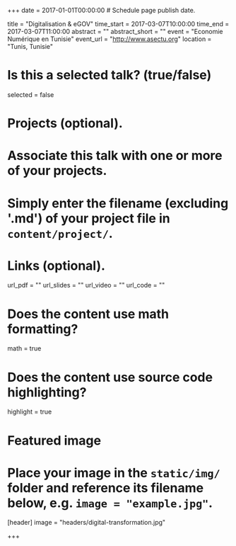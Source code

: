 +++
date = 2017-01-01T00:00:00  # Schedule page publish date.

title = "Digitalisation & eGOV"
time_start = 2017-03-07T10:00:00
time_end = 2017-03-07T11:00:00
abstract = ""
abstract_short = ""
event = "Economie Numérique en Tunisie"
event_url = "http://www.asectu.org"
location = "Tunis, Tunisie"

# Is this a selected talk? (true/false)
selected = false

# Projects (optional).
#   Associate this talk with one or more of your projects.
#   Simply enter the filename (excluding '.md') of your project file in `content/project/`.

# Links (optional).
url_pdf = ""
url_slides = ""
url_video = ""
url_code = ""

# Does the content use math formatting?
math = true

# Does the content use source code highlighting?
highlight = true

# Featured image
# Place your image in the `static/img/` folder and reference its filename below, e.g. `image = "example.jpg"`.
[header]
image = "headers/digital-transformation.jpg"

+++
